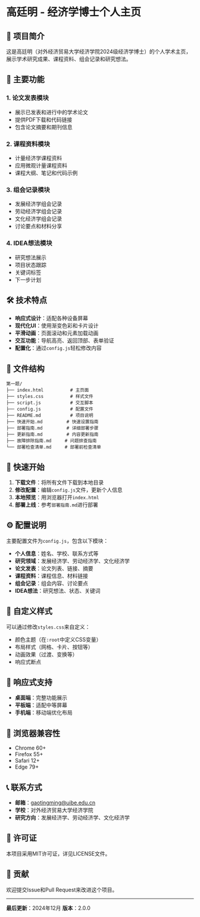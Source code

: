 # 高廷明 - 经济学博士个人主页

## 📖 项目简介

这是高廷明（对外经济贸易大学经济学院2024级经济学博士）的个人学术主页，展示学术研究成果、课程资料、组会记录和研究想法。

## 🎯 主要功能

### 1. 论文发表模块
- 展示已发表和进行中的学术论文
- 提供PDF下载和代码链接
- 包含论文摘要和期刊信息

### 2. 课程资料模块
- 计量经济学课程资料
- 应用微观计量课程资料
- 课程大纲、笔记和代码示例

### 3. 组会记录模块
- 发展经济学组会记录
- 劳动经济学组会记录
- 文化经济学组会记录
- 讨论要点和材料分享

### 4. IDEA想法模块
- 研究想法展示
- 项目状态跟踪
- 关键词标签
- 下一步计划

## 🛠️ 技术特点

- **响应式设计**：适配各种设备屏幕
- **现代化UI**：使用渐变色彩和卡片设计
- **平滑动画**：页面滚动和元素加载动画
- **交互功能**：导航高亮、返回顶部、表单验证
- **配置化**：通过`config.js`轻松修改内容

## 📁 文件结构

```
第一题/
├── index.html          # 主页面
├── styles.css          # 样式文件
├── script.js           # 交互脚本
├── config.js           # 配置文件
├── README.md           # 项目说明
├── 快速开始.md         # 快速设置指南
├── 部署指南.md         # 详细部署步骤
├── 更新指南.md         # 内容更新指南
├── 故障排除指南.md     # 问题排查指南
└── 部署检查清单.md     # 部署前检查清单
```

## 🚀 快速开始

1. **下载文件**：将所有文件下载到本地目录
2. **修改配置**：编辑`config.js`文件，更新个人信息
3. **本地预览**：用浏览器打开`index.html`
4. **部署上线**：参考`部署指南.md`进行部署

## ⚙️ 配置说明

主要配置文件为`config.js`，包含以下模块：

- **个人信息**：姓名、学校、联系方式等
- **研究领域**：发展经济学、劳动经济学、文化经济学
- **论文发表**：论文列表、链接、摘要
- **课程资料**：课程信息、材料链接
- **组会记录**：组会内容、讨论要点
- **IDEA想法**：研究想法、状态、关键词

## 🎨 自定义样式

可以通过修改`styles.css`来自定义：

- 颜色主题（在`:root`中定义CSS变量）
- 布局样式（网格、卡片、按钮等）
- 动画效果（过渡、变换等）
- 响应式断点

## 📱 响应式支持

- **桌面端**：完整功能展示
- **平板端**：适配中等屏幕
- **手机端**：移动端优化布局

## 🔧 浏览器兼容性

- Chrome 60+
- Firefox 55+
- Safari 12+
- Edge 79+

## 📞 联系方式

- **邮箱**：gaotingming@uibe.edu.cn
- **学校**：对外经济贸易大学经济学院
- **研究方向**：发展经济学、劳动经济学、文化经济学

## 📄 许可证

本项目采用MIT许可证，详见LICENSE文件。

## 🤝 贡献

欢迎提交Issue和Pull Request来改进这个项目。

---

**最后更新**：2024年12月
**版本**：2.0.0 